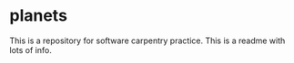 # planets
This is a repository for software carpentry practice.
This is a readme with lots of info.
